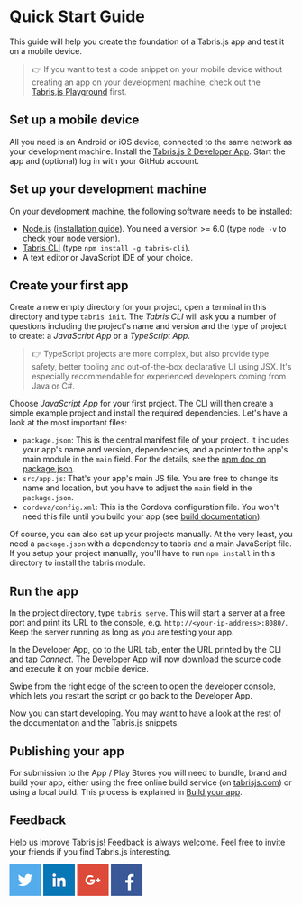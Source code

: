 ---
---
# Quick Start Guide

This guide will help you create the foundation of a Tabris.js app and test it on a mobile device.

> :point_right: If you want to test a code snippet on your mobile device without creating an app on your development machine, check out the [Tabris.js Playground](https://tabrisjs.com/playground) first.

## Set up a mobile device

All you need is an Android or iOS device, connected to the same network as your development machine.
Install the [Tabris.js 2 Developer App](developer-app.md).
Start the app and (optional) log in with your GitHub account.

## Set up your development machine

On your development machine, the following software needs to be installed:

- [Node.js](https://nodejs.org/) ([installation guide](https://docs.npmjs.com/getting-started/installing-node)). You need a version >= 6.0 (type `node -v` to check your node version).
- [Tabris CLI](https://www.npmjs.com/package/tabris-cli) (type `npm install -g tabris-cli`).
- A text editor or JavaScript IDE of your choice.

## Create your first app

Create a new empty directory for your project, open a terminal in this directory and type `tabris init`.
The _Tabris CLI_ will ask you a number of questions including the project's name and version and the type of project to create: a _JavaScript App_ or a _TypeScript App_. 

> :point_right:  TypeScript projects are more complex, but also provide type safety, better tooling and out-of-the-box declarative UI using JSX. It's especially recommendable for experienced developers coming from Java or C#.

Choose _JavaScript App_ for your first project.
The CLI will then create a simple example project and install the required dependencies. Let's have a look at the most important files:

- `package.json`: This is the central manifest file of your project. It includes your app's name and version, dependencies, and a pointer to the app's main module in the `main` field. For the details, see the [npm doc on package.json](https://www.npmjs.com/doc/files/package.json.html).
- `src/app.js`: That's your app's main JS file. You are free to change its name and location, but you have to adjust the `main` field in the `package.json`.
- `cordova/config.xml`: This is the Cordova configuration file. You won't need this file until you build your app (see [build documentation](build.md)).

Of course, you can also set up your projects manually. At the very least, you need a `package.json` with a dependency to tabris and a main JavaScript file. If you setup your project manually, you'll have to run `npm install` in this directory to install the tabris module.

## Run the app

In the project directory, type `tabris serve`. This will start a server at a free port and print its URL to the console, e.g. `http://<your-ip-address>:8080/`. Keep the server running as long as you are testing your app.

In the Developer App, go to the URL tab, enter the URL printed by the CLI and tap *Connect*. The Developer App will now download the source code and execute it on your mobile device.

Swipe from the right edge of the screen to open the developer console, which lets you restart the script or go back to the Developer App.

Now you can start developing. You may want to have a look at the rest of the documentation and the Tabris.js snippets.

## Publishing your app

For submission to the App / Play Stores you will need to bundle, brand and build your app, either using the free online build service (on [tabrisjs.com](http://tabrisjs.com)) or using a local build. This process is explained in [Build your app](build.md).

## Feedback

Help us improve Tabris.js! [Feedback](mailto:care@tabrisjs.com?subject=Feedback) is always welcome. Feel free to invite your friends if you find Tabris.js interesting.

[![Tabris.js on Twitter](img/social-logo-twitter.png)](https://twitter.com/tabrisjs)
[![EclipseSource on LinkedIn](img/social-logo-linkedin.png)](https://www.linkedin.com/company/eclipsesource)
[![EclipseSource on Google+](img/social-logo-gplus.png)](https://plus.google.com/+Eclipsesource)
[![EclipseSource on Facebook](img/social-logo-facebook.png)](https://www.facebook.com/eclipsesource)
